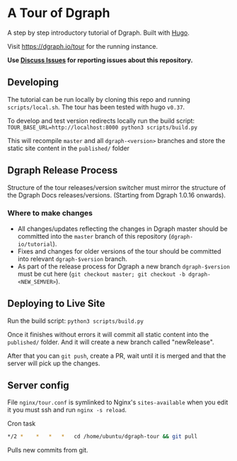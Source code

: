 # A Tour of Dgraph

A step by step introductory tutorial of Dgraph. Built with [Hugo](https://gohugo.io/).

Visit https://dgraph.io/tour for the running instance.

**Use [Discuss Issues](https://discuss.dgraph.io/tags/c/issues/35/tutorial) for reporting issues about this repository.**

## Developing

The tutorial can be run locally by cloning this repo and running `scripts/local.sh`.
The tour has been tested with hugo `v0.37`.

To develop and test version redirects locally run the build script:
`TOUR_BASE_URL=http://localhost:8000 python3 scripts/build.py`

This will recompile `master` and all `dgraph-<version>` branches and store the static site content in the `published/` folder

## Dgraph Release Process

Structure of the tour releases/version switcher must mirror the structure of the Dgraph Docs releases/versions. (Starting from Dgraph 1.0.16 onwards).

### Where to make changes

- All changes/updates reflecting the changes in Dgraph master should be committed into the `master` branch of this repository (`dgraph-io/tutorial`).
- Fixes and changes for older versions of the tour should be committed into relevant `dgraph-$version` branch.
- As part of the release process for Dgraph a new branch `dgraph-$version` must be cut here (`git checkout master; git checkout -b dgraph-<NEW_SEMVER>`).

## Deploying to Live Site

Run the build script:
`python3 scripts/build.py`

Once it finishes without errors it will commit all static content
into the `published/` folder. And it will create a new branch called "newRelease".

After that you can `git push`, create a PR, wait until it is merged and that the server will pick up the changes.

## Server config

File `nginx/tour.conf` is symlinked to Nginx's `sites-available`
when you edit it you must ssh and run `nginx -s reload`.

Cron task

```sh
*/2 *    *   *   *   cd /home/ubuntu/dgraph-tour && git pull
```

Pulls new commits from git.
